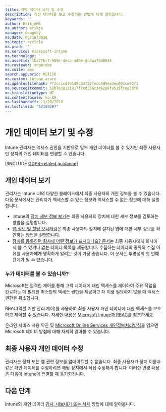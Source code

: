 ```yaml
---
title: 개인 데이터 보기 및 수정
description: 개인 데이터를 보고 수정하는 방법에 대해 알아봅니다.
keywords: ''
author: ErikjeMS
ms.author: erikje
manager: dougeby
ms.date: 05/18/2018
ms.topic: article
ms.prod: ''
ms.service: microsoft-intune
ms.technology: ''
ms.assetid: 1ba77bc7-505e-4eca-a49e-dcdaa75d0043
ms.reviewer: angerobe
ms.suite: ems
search.appverid: MET150
ms.custom: intune-azure
ms.openlocfilehash: 7f2ccccd76149c34f227ecc4d9eadec091ce93f1
ms.sourcegitcommit: 51b763e131917fccd255c346286fa515fcee33f0
ms.translationtype: HT
ms.contentlocale: ko-KR
ms.lasthandoff: 11/20/2018
ms.locfileid: "52189287"
---
```

# <a name="view-and-correct-personal-data"></a>개인 데이터 보기 및 수정

Intune 관리자는 액세스 권한을 기반으로 일부 개인 데이터를 볼 수 있지만 최종 사용자만 장치의 개인 데이터를 변경할 수 있습니다.

[!INCLUDE [GDPR-related guidance](./includes/gdpr-dsr-and-stp-note.md)]


## <a name="view-personal-data"></a>개인 데이터 보기

관리자는 Intune UI의 다양한 블레이드에서 최종 사용자의 개인 정보를 볼 수 있습니다. 다음 문서에서는 관리자가 액세스할 수 있는 정보와 액세스할 수 없는 정보에 대해 설명합니다.
- Intune의 [장치 세부 정보 보기](device-inventory.md)는 최종 사용자의 장치에 대한 세부 정보를 검토하는 방법을 설명합니다.
- [앱 정보 및 할당 모니터링](apps-monitor.md)은 최종 사용자의 장치에 설치된 앱에 대한 세부 정보를 확인하는 방법을 설명합니다.
- [장치를 등록하면 회사에 어떤 정보가 표시되나요? 문서](https://docs.microsoft.com/intune-user-help/what-info-can-your-company-see-when-you-enroll-your-device-in-intune)는 최종 사용자에게 회사에서 볼 수 있거나 없는 데이터 목록을 제공합니다. 수집하는 데이터의 종류와 수집 이유를 사용자에게 명확하게 알리는 것이 가장 좋습니다. 이 문서는 투명성의 첫 번째 단계가 될 수 있습니다.

### <a name="who-can-view-the-data"></a>누가 데이터를 볼 수 있습니까?

Microsoft는 엄격한 제어를 통해 고객 데이터에 대한 액세스를 제어하여 주요 작업을 완료하는 데 필요한 최소한의 액세스 권한을 제공하고 더 이상 필요하지 않을 때 액세스 권한을 취소합니다. 

RBAC(역할 기반 관리 제어)를 사용하여 최종 사용자 개인 데이터에 대한 액세스를 보호하고 제어할 수 있습니다. 자세한 내용은 [Microsoft Intune과 RBAC](role-based-access-control.md)를 참조하세요.

온라인 서비스 사용 약관 및 [Microsoft Online Services 개인정보처리방침](http://go.microsoft.com/fwlink/p/?linkid=131004&clcid=0x409)을 읽으면 Microsoft 데이터 방침에 대해 자세히 알아볼 수 있습니다. 

## <a name="correct-end-user-personal-data"></a>최종 사용자 개인 데이터 수정

관리자는 장치 또는 앱 관련 정보를 업데이트할 수 없습니다. 최종 사용자가 장치 이름과 같은 개인 데이터를 수정하려면 해당 장치에서 직접 수정해야 합니다. 이러한 변경 내용은 다음에 Intune에 연결할 때 동기화됩니다.


## <a name="next-steps"></a>다음 단계

Intune의 개인 데이터 [감사, 내보내기 또는 삭제](privacy-data-audit-export-delete.md) 방법에 대해 알아봅니다.
